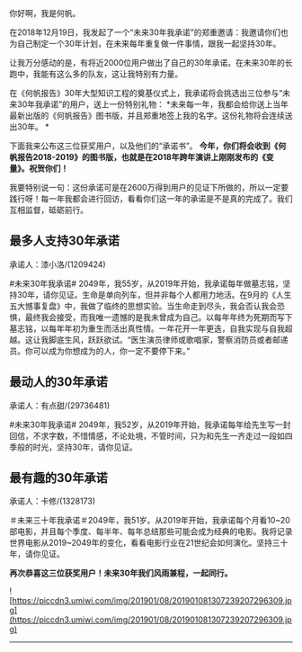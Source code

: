 你好啊，我是何帆。

在2018年12月19日，我发起了一个“未来30年我承诺”的郑重邀请：我邀请你们也为自己制定一个30年计划，在未来每年重复做一件事情，跟我一起坚持30年。 

让我万分感动的是，有将近2000位用户做出了自己的30年承诺。在未来30年的长跑中，我能有这么多的队友，这让我特别有力量。 

在《何帆报告》30年大型知识工程的奠基仪式上，我承诺将会挑选出三位参与“未来30年我承诺”的用户，送上一份特别礼物： *未来每一年，我都会给你送上当年最新出版的《何帆报告》图书版，并且郑重地签上我的名字。这份礼物将会连续送出30年。 *

下面我来公布这三位获奖用户，以及他们的“承诺书”。 **今年，你们将会收到《何帆报告2018-2019》的图书版，也就是在2018年跨年演讲上刚刚发布的《变量》。祝贺你们！**

我要特别说一句：这份承诺可是在2600万得到用户的见证下所做的，所以一定要践行呀！每一年我都会进行回访，看看你们这一年的承诺是不是真的完成了。我们互相监督，砥砺前行。

## 最多人支持30年承诺

承诺人：漆小洛/(1209424) 

#未来30年我承诺# 2049年，我55岁，从2019年开始，我承诺每年做墓志铭，坚持30年，请你见证。生命是单向列车，但并非每个人都用力地活。在9月的《人生五大憾事复盘》中，我做了临终的思想实验。当生命走到尽头，我会否认我会恐惧，最终我会接受，而我唯一遗憾的是我未曾成为自己。以每年年终为死期而写下墓志铭，以每年年初为重生而活出真性情。一年花开一年更迭，自我实现与自我超越。这让我脚底生风，跃跃欲试。“医生演员律师或歌唱家，警察消防员或者邮递员。你可以成为你想成为的人，你一定不要停下来。”

## 最动人的30年承诺

承诺人：有点甜/(29736481)

#未来30年我承诺# 2049年，我52岁，从2019年开始，我承诺每年给先生写一封回信，不求字数，不惜情感，不论处境，不管时间，只为和先生一齐走过一段如四季般的时光，坚持30年，请你见证。

## 最有趣的30年承诺

承诺人：卡修/(1328173) 

＃未来三十年我承诺＃2049年，我51岁。从2019年开始，我承诺每个月看10~20部电影，并且每个季度、每半年、每年总结那些可能会成为经典的电影。我将记录世界电影从2019~2049年的变化，看看电影行业在21世纪会如何演化。坚持三十年，请你见证。

 **再次恭喜这三位获奖用户！未来30年我们风雨兼程，一起同行。**

![https://piccdn3.umiwi.com/img/201901/08/201901081307239207296309.jpg](https://piccdn3.umiwi.com/img/201901/08/201901081307239207296309.jpg)

---
